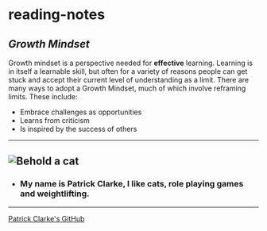 # reading-notes
## ***Growth Mindset***
Growth mindset is a perspective needed for **effective** learning.  Learning is in itself a learnable skill, but often for a variety of reasons people can get stuck and accept their current level of understanding as a limit.  There are many ways to adopt a Growth Mindset, much of which involve reframing limits.  These include:
* Embrace challenges as opportunities
* Learns from criticism
* Is inspired by the success of others
---
![Behold a cat](https://upload.wikimedia.org/wikipedia/commons/thumb/6/69/June_odd-eyed-cat_cropped.jpg/712px-June_odd-eyed-cat_cropped.jpg)
---
* ### My name is Patrick Clarke, I like cats, role playing games and weightlifting. 
---
[Patrick Clarke's GitHub](https://github.com/PatrickPatch)


